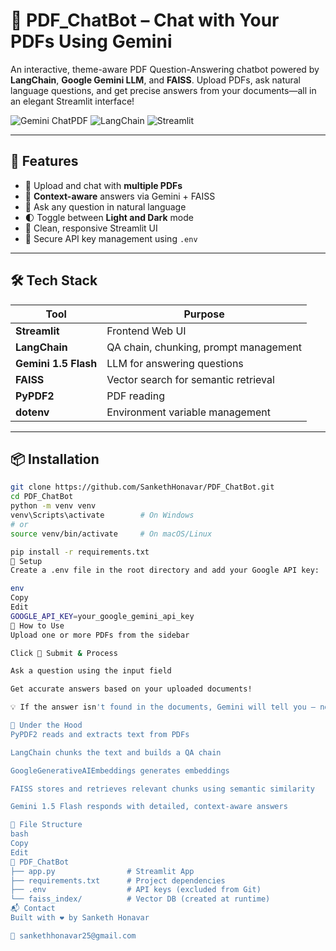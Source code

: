 # 🤖 PDF_ChatBot – Chat with Your PDFs Using Gemini

An interactive, theme-aware PDF Question-Answering chatbot powered by **LangChain**, **Google Gemini LLM**, and **FAISS**. Upload PDFs, ask natural language questions, and get precise answers from your documents—all in an elegant Streamlit interface!

![Gemini ChatPDF](https://img.shields.io/badge/LLM-Gemini_1.5_Flash-blue?style=for-the-badge)
![LangChain](https://img.shields.io/badge/LangChain-powered-yellowgreen?style=for-the-badge)
![Streamlit](https://img.shields.io/badge/Built%20with-Streamlit-red?style=for-the-badge)

---

## 🚀 Features

- 📄 Upload and chat with **multiple PDFs**
- 🧠 **Context-aware** answers via Gemini + FAISS
- 🔎 Ask any question in natural language
- 🌓 Toggle between **Light and Dark** mode
- 💬 Clean, responsive Streamlit UI
- 🔐 Secure API key management using `.env`

---

## 🛠️ Tech Stack

| Tool                   | Purpose                                |
|------------------------|----------------------------------------|
| **Streamlit**          | Frontend Web UI                        |
| **LangChain**          | QA chain, chunking, prompt management  |
| **Gemini 1.5 Flash**   | LLM for answering questions            |
| **FAISS**              | Vector search for semantic retrieval   |
| **PyPDF2**             | PDF reading                            |
| **dotenv**             | Environment variable management        |

---

## 📦 Installation

```bash
git clone https://github.com/SankethHonavar/PDF_ChatBot.git
cd PDF_ChatBot
python -m venv venv
venv\Scripts\activate        # On Windows
# or
source venv/bin/activate     # On macOS/Linux

pip install -r requirements.txt
🔑 Setup
Create a .env file in the root directory and add your Google API key:

env
Copy
Edit
GOOGLE_API_KEY=your_google_gemini_api_key
🤖 How to Use
Upload one or more PDFs from the sidebar

Click 📎 Submit & Process

Ask a question using the input field

Get accurate answers based on your uploaded documents!

💡 If the answer isn't found in the documents, Gemini will tell you — no hallucinations.

🧠 Under the Hood
PyPDF2 reads and extracts text from PDFs

LangChain chunks the text and builds a QA chain

GoogleGenerativeAIEmbeddings generates embeddings

FAISS stores and retrieves relevant chunks using semantic similarity

Gemini 1.5 Flash responds with detailed, context-aware answers

📂 File Structure
bash
Copy
Edit
📁 PDF_ChatBot
├── app.py                # Streamlit App
├── requirements.txt      # Project dependencies
├── .env                  # API keys (excluded from Git)
└── faiss_index/          # Vector DB (created at runtime)
📬 Contact
Built with ❤️ by Sanketh Honavar

📧 sankethhonavar25@gmail.com

